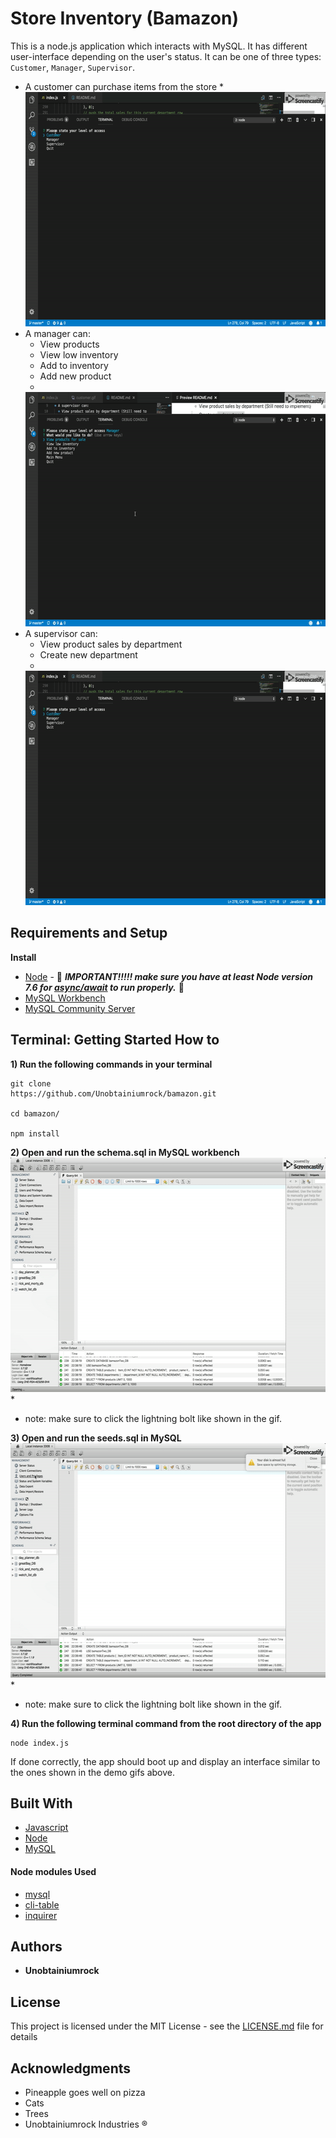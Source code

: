 # Store Inventory (Bamazon)
This is a node.js application which interacts with MySQL. It has different user-interface depending on the user's status. It can be one of three types: `Customer`, `Manager`, `Supervisor`.
* A customer can purchase items from the store
  * 
  <img src="customer.gif" height="375" width="600"/>
* A manager can: 
  * View products
  * View low inventory
  * Add to inventory
  * Add new product 
  * 
  <img src="manager.gif" height="375" width="600"/>
* A supervisor can:
  * View product sales by department
  * Create new department
  * 
  <img src="customer.gif" height="375" width="600"/>


## Requirements and Setup

**Install**
* [Node](https://nodejs.org/en/download/) - &#x1F534; **_IMPORTANT!!!!! make sure you have at least Node version 7.6 for [async/await](https://developer.mozilla.org/en-US/docs/Web/JavaScript/Reference/Statements/async_function) to run properly._** &#x1F534;
* [MySQL Workbench](https://dev.mysql.com/downloads/workbench/)
* [MySQL Community Server](https://dev.mysql.com/downloads/mysql/)



## Terminal: Getting Started How to
**1) Run the following commands in your terminal**

```
git clone
https://github.com/Unobtainiumrock/bamazon.git

cd bamazon/

npm install
```
**2) Open and run the schema.sql in MySQL workbench**
<img src="schema.gif" height="375" width="600"/>
* 
* note: make sure to click the lightning bolt like shown in the gif.

**3) Open and run the seeds.sql in MySQL**
<img src="seeds.gif" height="375" width="600"/>
* 
* note: make sure to click the lightning bolt like shown in the gif.

**4) Run the following terminal command from the root directory of the app**
```
node index.js
```

If done correctly, the app should boot up and display an interface similar to the ones shown in the demo gifs above.

## Built With

* [Javascript](https://eloquentjavascript.net/)
* [Node](https://nodejs.org/en/)
* [MySQL](https://www.mysql.com/)

#### Node modules Used
* [mysql](https://github.com/mysqljs/mysql)
* [cli-table](https://github.com/Automattic/cli-table)
* [inquirer](https://github.com/SBoudrias/Inquirer.js)


## Authors

* **Unobtainiumrock**

## License

This project is licensed under the MIT License - see the [LICENSE.md](LICENSE.md) file for details

## Acknowledgments

* Pineapple goes well on pizza
* Cats
* Trees
* Unobtainiumrock Industries ®

